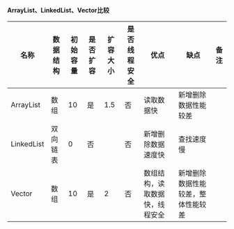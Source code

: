 **ArrayList、LinkedList、Vector比较**

|名称       |数据结构 |初始容量   |是否扩容   |扩容大小|是否线程安全|优点                   |缺点|备注|
|----       |----    |----      |----       |----   |----       |----                   |----|----|
|ArrayList  |数组     |10        |是         |1.5    |否         |读取数据快|新增删除数据性能较差| |
|LinkedList |双向链表 |0         |否         |       |否         |新增删除数据速度快|查找速度慢|  |
|Vector     |数组     |10        |是         |2      |否         |数组结构，读取数据快，线程安全|新增删除数据性能较差，整体性能较差||